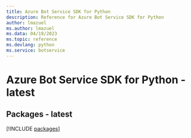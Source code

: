 ```yaml
---
title: Azure Bot Service SDK for Python
description: Reference for Azure Bot Service SDK for Python
author: lmazuel
ms.author: lmazuel
ms.data: 04/19/2023
ms.topic: reference
ms.devlang: python
ms.service: botservice
---
```

# Azure Bot Service SDK for Python - latest
## Packages - latest
[!INCLUDE [packages](bot-service-index.md)]